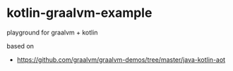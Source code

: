 # kotlin-graalvm-example
playground for graalvm + kotlin

based on
 - https://github.com/graalvm/graalvm-demos/tree/master/java-kotlin-aot
